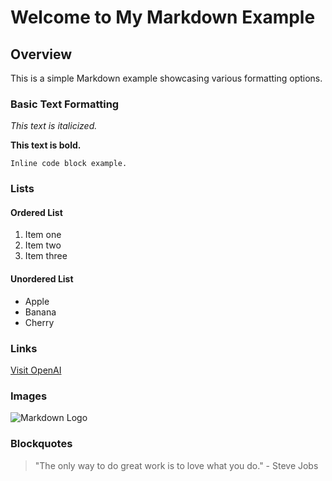 # Welcome to My Markdown Example

## Overview

This is a simple Markdown example showcasing various formatting options.

### Basic Text Formatting

*This text is italicized.*

**This text is bold.**

`Inline code block example.`

### Lists

#### Ordered List
1. Item one
2. Item two
3. Item three

#### Unordered List
- Apple
- Banana
- Cherry

### Links

[Visit OpenAI](https://www.openai.com)

### Images

![Markdown Logo](https://markdown-here.com/img/icon256.png)

### Blockquotes

> "The only way to do great work is to love what you do." - Steve Jobs
